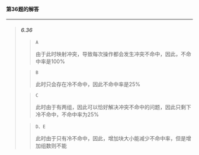 #### 第36题的解答


---

> #### _6.36_
>
> >`A`
> >
> > 由于此时映射冲突，导致每次操作都会发生冲突不命中，因此，不命中率是100%
>
> > `B`
> >
> > 此时只会存在冷不命中，因此不命中率是25%
>
> > `C`
> >
> > 此时由于有两组，因此可以恰好解决冲突不命中的问题，因此只剩下冷不命中，不命中率为25%
>
> > `D、E`
> >
> > 此时由于只有冷不命中，因此，增加块大小能减少不命中率，但是增加组数则不能